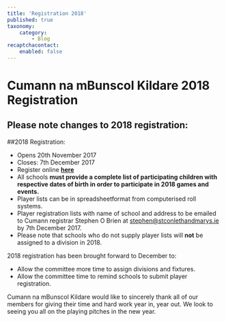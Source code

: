```yaml
---
title: 'Registration 2018'
published: true
taxonomy:
    category:
        - Blog
recaptchacontact:
    enabled: false
---
```


# Cumann na mBunscol Kildare 2018 Registration 
## Please note changes to 2018 registration:

##2018 Registration: 
* Opens 20th November 2017
* Closes: 7th December 2017
* Register online **[here](https://goo.gl/forms/pHnygJ6LWnV5PBZ73)**
* All schools **must provide a complete list of participating children with respective dates of birth in order to participate in 2018 games and events.** 
* Player lists can be in spreadsheetformat from computerised roll systems. 
* Player registration lists with name of school and address to be emailed to Cumann registrar Stephen O Brien at stephen@stconlethandmarys.ie by 7th December 2017.
* Please note that schools who do not supply player lists will **not** be assigned to a division in 2018.

2018 registration has been brought forward to December to:
* Allow the committee more time to assign divisions and fixtures.
* Allow the committee time to remind schools to submit player registration.

<p>Cumann na mBunscol Kildare would like to sincerely thank all of our members for giving their time and hard work year in, year out. We look to seeing you all on the playing pitches in the new year.</p>






